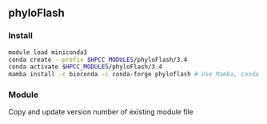 ## phyloFlash

### Install

```bash
module load miniconda3
conda create --prefix $HPCC_MODULES/phyloFlash/3.4
conda activate $HPCC_MODULES/phyloFlash/3.4
mamba install -c bioconda -c conda-forge phyloflash # Use Mamba, conda does not solve the environment correctly
```

### Module

Copy and update version number of existing module file
